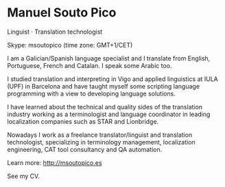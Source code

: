 # Manuel Souto Pico

Linguist · Translation technologist

Skype: msoutopico (time zone: GMT+1/CET)

I am a Galician/Spanish language specialist and I translate from English, Portuguese, French and Catalan. I speak some Arabic too.

I studied translation and interpreting in Vigo and applied linguistics at IULA (UPF) in Barcelona and have taught myself some scripting language programming with a view to developing language solutions.

I have learned about the technical and quality sides of the translation industry working as a terminologist and language coordinator in leading localization companies such as STAR and Lionbridge.

Nowadays I work as a freelance translator/linguist and translation technologist, specializing in terminology management, localization engineering, CAT tool consultancy and QA automation.

Learn more: http://msoutopico.es

See my CV. 

